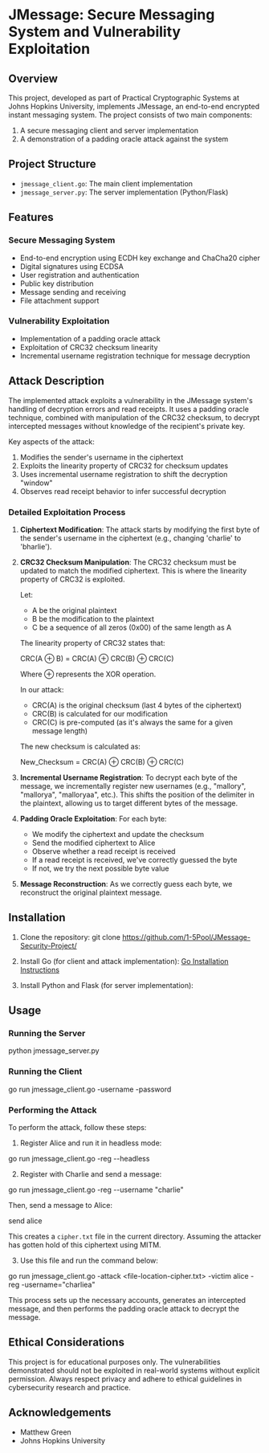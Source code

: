 # JMessage: Secure Messaging System and Vulnerability Exploitation

## Overview

This project, developed as part of Practical Cryptographic Systems at Johns Hopkins University, implements JMessage, an end-to-end encrypted instant messaging system. The project consists of two main components:

1. A secure messaging client and server implementation
2. A demonstration of a padding oracle attack against the system

## Project Structure

- `jmessage_client.go`: The main client implementation
- `jmessage_server.py`: The server implementation (Python/Flask)

## Features

### Secure Messaging System

- End-to-end encryption using ECDH key exchange and ChaCha20 cipher
- Digital signatures using ECDSA
- User registration and authentication
- Public key distribution
- Message sending and receiving
- File attachment support

### Vulnerability Exploitation

- Implementation of a padding oracle attack
- Exploitation of CRC32 checksum linearity
- Incremental username registration technique for message decryption


## Attack Description

The implemented attack exploits a vulnerability in the JMessage system's handling of decryption errors and read receipts. It uses a padding oracle technique, combined with manipulation of the CRC32 checksum, to decrypt intercepted messages without knowledge of the recipient's private key.

Key aspects of the attack:
1. Modifies the sender's username in the ciphertext
2. Exploits the linearity property of CRC32 for checksum updates
3. Uses incremental username registration to shift the decryption "window"
4. Observes read receipt behavior to infer successful decryption

### Detailed Exploitation Process

1. **Ciphertext Modification**: 
   The attack starts by modifying the first byte of the sender's username in the ciphertext (e.g., changing 'charlie' to 'bharlie').

2. **CRC32 Checksum Manipulation**:
   The CRC32 checksum must be updated to match the modified ciphertext. This is where the linearity property of CRC32 is exploited.

   Let:
   - A be the original plaintext
   - B be the modification to the plaintext
   - C be a sequence of all zeros (0x00) of the same length as A

   The linearity property of CRC32 states that:
   
   CRC(A ⊕ B) = CRC(A) ⊕ CRC(B) ⊕ CRC(C)

   Where ⊕ represents the XOR operation.

   In our attack:
   - CRC(A) is the original checksum (last 4 bytes of the ciphertext)
   - CRC(B) is calculated for our modification
   - CRC(C) is pre-computed (as it's always the same for a given message length)

   The new checksum is calculated as: 
   
   New_Checksum = CRC(A) ⊕ CRC(B) ⊕ CRC(C)

3. **Incremental Username Registration**:
   To decrypt each byte of the message, we incrementally register new usernames (e.g., "mallory", "mallorya", "malloryaa", etc.). This shifts the position of the delimiter in the plaintext, allowing us to target different bytes of the message.

4. **Padding Oracle Exploitation**:
   For each byte:
   - We modify the ciphertext and update the checksum
   - Send the modified ciphertext to Alice
   - Observe whether a read receipt is received
   - If a read receipt is received, we've correctly guessed the byte
   - If not, we try the next possible byte value

5. **Message Reconstruction**:
   As we correctly guess each byte, we reconstruct the original plaintext message.

## Installation

1. Clone the repository:
  git clone https://github.com/1-5Pool/JMessage-Security-Project/

3. Install Go (for client and attack implementation):
[Go Installation Instructions](https://golang.org/doc/install)

4. Install Python and Flask (for server implementation):

## Usage

### Running the Server

python jmessage_server.py

### Running the Client

go run jmessage_client.go -username <username> -password <password>

### Performing the Attack

To perform the attack, follow these steps:

1. Register Alice and run it in headless mode:

go run jmessage_client.go -reg --headless

2. Register with Charlie and send a message:

go run jmessage_client.go -reg --username "charlie"

Then, send a message to Alice:

send alice
<Msg>

This creates a `cipher.txt` file in the current directory. Assuming the attacker has gotten hold of this ciphertext using MITM.

3. Use this file and run the command below:

go run jmessage_client.go -attack <file-location-cipher.txt> -victim alice -reg -username="charliea"



This process sets up the necessary accounts, generates an intercepted message, and then performs the padding oracle attack to decrypt the message.


## Ethical Considerations

This project is for educational purposes only. The vulnerabilities demonstrated should not be exploited in real-world systems without explicit permission. Always respect privacy and adhere to ethical guidelines in cybersecurity research and practice.


## Acknowledgements

- Matthew Green 
- Johns Hopkins University

